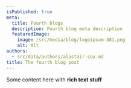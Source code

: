 ```yaml
---
isPublished: true
meta:
  title: Fourth blogs
  description: Fourth blog meta description
  featuredImage:
    image: /src/media/blog/logoipsum-381.png
    alt: Alt
authors:
  - src/data/authors/alastair-cox.md
title: The fourth blog post
---
```

Some content here with **rich text stuff**